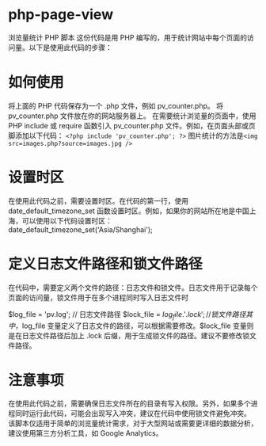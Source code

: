 # php-page-view
浏览量统计 PHP 脚本
这份代码是用 PHP 编写的，用于统计网站中每个页面的访问量。以下是使用此代码的步骤：

# 如何使用
将上面的 PHP 代码保存为一个 .php 文件，例如 pv_counter.php。
将 pv_counter.php 文件放在你的网站服务器上。
在需要统计浏览量的页面中，使用 PHP include 或 require 函数引入 pv_counter.php 文件。例如，在页面头部或页脚添加以下代码：
`<?php include 'pv_counter.php'; ?>` 图片统计的方法是`<img src=images.php?source=images.jpg />`

# 设置时区
在使用此代码之前，需要设置时区。在代码的第一行，使用 date_default_timezone_set 函数设置时区。例如，如果你的网站所在地是中国上海，可以使用以下代码设置时区：
date_default_timezone_set('Asia/Shanghai');

# 定义日志文件路径和锁文件路径
在代码中，需要定义两个文件的路径：日志文件和锁文件。日志文件用于记录每个页面的访问量，锁文件用于在多个进程同时写入日志文件时

$log_file = 'pv.log';        // 日志文件路径
$lock_file = $log_file . '.lock';    // 锁文件路径
其中，$log_file 变量定义了日志文件的路径，可以根据需要修改。$lock_file 变量则是在日志文件路径后加上 .lock 后缀，用于生成锁文件的路径。建议不要修改锁文件路径。

# 注意事项
在使用此代码之前，需要确保日志文件所在的目录有写入权限。另外，如果多个进程同时运行此代码，可能会出现写入冲突，建议在代码中使用锁文件避免冲突。
该脚本仅适用于简单的浏览量统计需求，对于大型网站或需要更详细的数据分析，建议使用第三方分析工具，如 Google Analytics。
